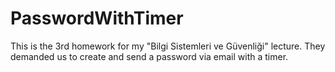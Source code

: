 # PasswordWithTimer
This is the 3rd homework for my "Bilgi Sistemleri ve Güvenliği" lecture. They demanded us to create and send a password via email with a timer.

